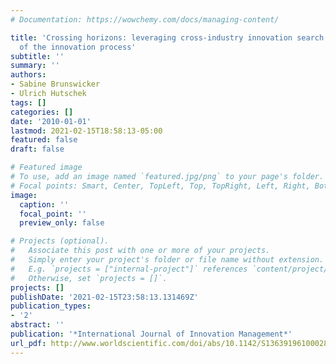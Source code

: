 ```yaml
---
# Documentation: https://wowchemy.com/docs/managing-content/

title: 'Crossing horizons: leveraging cross-industry innovation search in the front-end
  of the innovation process'
subtitle: ''
summary: ''
authors:
- Sabine Brunswicker
- Ulrich Hutschek
tags: []
categories: []
date: '2010-01-01'
lastmod: 2021-02-15T18:58:13-05:00
featured: false
draft: false

# Featured image
# To use, add an image named `featured.jpg/png` to your page's folder.
# Focal points: Smart, Center, TopLeft, Top, TopRight, Left, Right, BottomLeft, Bottom, BottomRight.
image:
  caption: ''
  focal_point: ''
  preview_only: false

# Projects (optional).
#   Associate this post with one or more of your projects.
#   Simply enter your project's folder or file name without extension.
#   E.g. `projects = ["internal-project"]` references `content/project/deep-learning/index.md`.
#   Otherwise, set `projects = []`.
projects: []
publishDate: '2021-02-15T23:58:13.131469Z'
publication_types:
- '2'
abstract: ''
publication: '*International Journal of Innovation Management*'
url_pdf: http://www.worldscientific.com/doi/abs/10.1142/S1363919610002829
---
```

